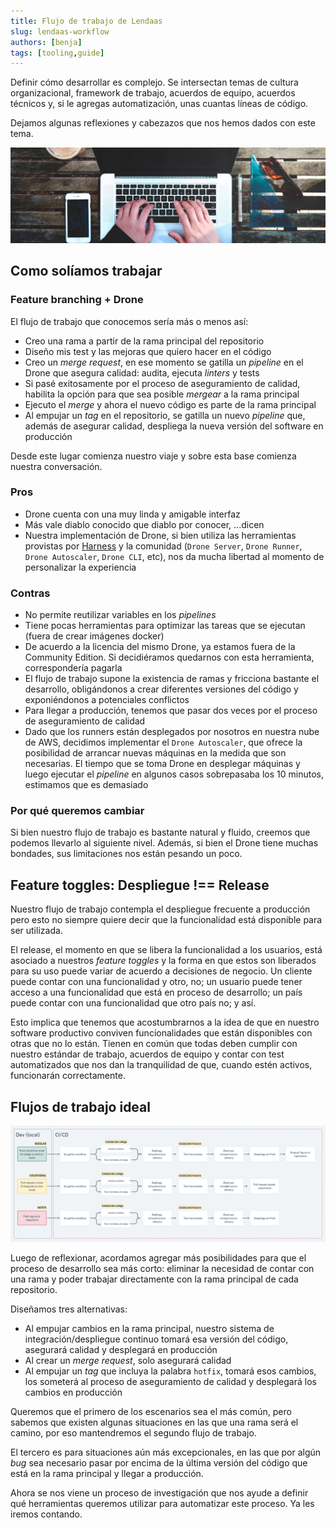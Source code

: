 ```yaml
---
title: Flujo de trabajo de Lendaas
slug: lendaas-workflow
authors: [benja]
tags: [tooling,guide]
---
```


Definir cómo desarrollar es complejo. Se intersectan temas de cultura organizacional,
framework de trabajo, acuerdos de equipo, acuerdos técnicos y, si le agregas automatización,
unas cuantas líneas de código.

Dejamos algunas reflexiones y cabezazos que nos hemos dados con este tema.

![workflow](./workflow-main-image.jpeg)

<!-- truncate -->

## Como solíamos trabajar

### Feature branching + Drone

El flujo de trabajo que conocemos sería más o menos así:

- Creo una rama a partir de la rama principal del repositorio
- Diseño mis test y las mejoras que quiero hacer en el código
- Creo un _merge request_, en ese momento se gatilla un _pipeline_ en
el Drone que asegura calidad: audita, ejecuta _linters_ y tests
- Si pasé exitosamente por el proceso de aseguramiento de calidad, habilita
la opción para que sea posible _mergear_ a la rama principal
- Ejecuto el _merge_ y ahora el nuevo código es parte de la rama principal
- Al empujar un _tag_ en el repositorio, se gatilla un nuevo _pipeline_ que,
además de asegurar calidad, despliega la nueva versión del software en
producción

Desde este lugar comienza nuestro viaje y sobre esta base comienza nuestra conversación.

### Pros

- Drone cuenta con una muy linda y amigable interfaz
- Más vale diablo conocido que diablo por conocer, ...dicen
- Nuestra implementación de Drone, si bien utiliza las herramientas provistas
por [Harness](https://harness.io) y la comunidad (`Drone Server`, `Drone Runner`,
`Drone Autoscaler`, `Drone CLI`, etc), nos da mucha libertad al momento de personalizar
la experiencia

### Contras

- No permite reutilizar variables en los _pipelines_
- Tiene pocas herramientas para optimizar las tareas que se ejecutan (fuera de crear imágenes docker)
- De acuerdo a la licencia del mismo Drone, ya estamos fuera de la
Community Edition. Si decidiéramos quedarnos con esta herramienta, correspondería
pagarla
- El flujo de trabajo supone la existencia de ramas y fricciona bastante el desarrollo,
obligándonos a crear diferentes versiones del código y exponiéndonos a potenciales
conflictos
- Para llegar a producción, tenemos que pasar dos veces por el proceso de aseguramiento de calidad
- Dado que los runners están desplegados por nosotros en nuestra nube de AWS, decidimos implementar
el `Drone Autoscaler`, que ofrece la posibilidad de arrancar nuevas máquinas en la medida que son
necesarias. El tiempo que se toma Drone en desplegar máquinas y luego ejecutar el _pipeline_ en algunos
casos sobrepasaba los 10 minutos, estimamos que es demasiado

### Por qué queremos cambiar

Si bien nuestro flujo de trabajo es bastante natural y fluido, creemos que podemos llevarlo al siguiente
nivel. Además, si bien el Drone tiene muchas bondades, sus limitaciones nos están pesando un poco.

## Feature toggles: Despliegue !== Release

Nuestro flujo de trabajo contempla el despliegue frecuente a producción
pero esto no siempre quiere decir que la funcionalidad está disponible
para ser utilizada.

El release, el momento en que se libera la funcionalidad a los usuarios,
está asociado a nuestros _feature toggles_ y la forma en que estos son
liberados para su uso puede variar de acuerdo a decisiones de negocio. Un
cliente puede contar con una funcionalidad y otro, no; un usuario puede
tener acceso a una funcionalidad que está en proceso de desarrollo; un país
puede contar con una funcionalidad que otro país no; y así.

Esto implica que tenemos que acostumbrarnos a la idea de que en nuestro
software productivo conviven funcionalidades que están disponibles con otras
que no lo están. Tienen en común que todas deben cumplir con nuestro estándar de trabajo,
acuerdos de equipo y contar con test automatizados que nos dan la tranquilidad
de que, cuando estén activos, funcionarán correctamente.

## Flujos de trabajo ideal

![workflow](./workflow.png)

Luego de reflexionar, acordamos agregar más posibilidades para que el proceso
de desarrollo sea más corto: eliminar la necesidad de contar con una rama
y poder trabajar directamente con la rama principal de cada repositorio.

Diseñamos tres alternativas:

- Al empujar cambios en la rama principal, nuestro sistema de integración/despliegue continuo
tomará esa versión del código, asegurará calidad y desplegará en producción
- Al crear un _merge request_, solo asegurará calidad
- Al empujar un _tag_ que incluya la palabra `hotfix`, tomará esos cambios, los someterá al
proceso de aseguramiento de calidad y desplegará los cambios en producción

Queremos que el primero de los escenarios sea el más común, pero sabemos que existen algunas
situaciones en las que una rama será el camino, por eso mantendremos el segundo flujo de trabajo.

El tercero es para situaciones aún más excepcionales, en las que por algún _bug_ sea necesario
pasar por encima de la última versión del código que está en la rama principal y llegar a producción.

Ahora se nos viene un proceso de investigación que nos ayude a definir qué herramientas
queremos utilizar para automatizar este proceso. Ya les iremos contando.
